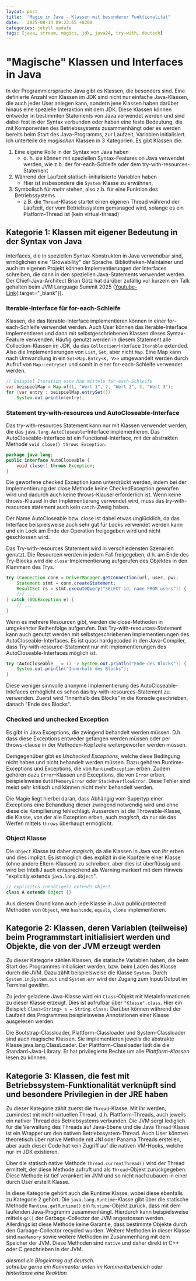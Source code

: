 ```yaml
---
layout: post
title:  "Magie in Java - Klassen mit besonderer Funktionalität"
date:   2025-08-14 09:23:65 +0200
categories: jekyll update
tags: [java, stream, magics, jdk, java24, try-with, deutsch]
---
```

# "Magische" Klassen und Interfaces in Java

In der Programmiersprache Java gibt es Klassen, die besonders sind. Eine definierte Anzahl von Klassen im JDK sind nicht nur einfache Java-Klassen, die auch jeder User anlegen kann, sondern jene Klassen haben darüber hinaus eine spezielle Interaktion mit dem JDK. Diese Klassen können entweder in bestimmten Statements von Java verwendet werden und sind dabei fest in der Syntax verbunden oder haben eine feste Bedeutung, die mit Komponenten des Betriebssystems zusammenhängt oder es werden bereits beim Start des Java-Programms, zur Laufzeit, Variablen initialisiert. Ich unterteile die _magischen_ Klassen in 3 Kategorien. Es gibt Klassen die:
1. Eine eigene Rolle in der Syntax von Java haben
    - d. h. sie können mit speziellen Syntax-Features on Java verwendet werden, wie z.b. der for-each-Schleife oder dem try-with-resources-Statement
2. Während der Laufzeit statisch-initialisierte Variablen haben
    - Hier ist insbesondere die `System`-Klasse zu erwähnen,
3. Symbolisch für _mehr_ stehen, also z.b. für eine Funktion des Betriebssystems.
    - z.B. die `Thread`-Klasse startet einen eigenen Thread während der Laufzeit, der vom Betriebssystem gemanaged wird, solange es ein Platform-Thread ist (kein virtual-thread)

## Kategorie 1: Klassen mit eigener Bedeutung in der Syntax von Java
Interfaces, die in speziellen Syntax-Konstrukten in Java verwendbar sind, ermöglichen eine "Growability" der Sprache. Bibliotheken-Maintainer und auch im eigenen Projekt können Implementierungen der Interfaces schreiben, die dann in den speziellen Java-Statements verwendet werden. Der Chief-Java-Architect Brian Götz hat darüber zufällig vor kurzem ein Talk gehalten beim JVM Language Summit 2025 ([Youtube-Link](https://www.youtube.com/watch?v=Gz7Or9C0TpM){:target="_blank"}). 

### Iterable-Interface für for-each-Schleife
Klassen, die das Iterable-Interface implementieren können in einer for-each-Schleife verwendet werden. Auch User können das Iterable-Interface implementieren und dann mit selbstgeschriebenen Klassen dieses Syntax-Feature verwenden.
Häufig genutzt werden in diesem Statement alle Collection-Klassen im JDK, da das `Collection`-Interface `Iterable` extended. Also die Implementierungen von `List`, `Set`, aber nicht `Map`. Eine Map kann nach Umwandlung in ein `Set<Map.Entry<K, V>>` umgewandelt werden durch Aufruf von `Map::entrySet` und somit in einer for-each-Schleife verwendet werden.
```java
// Beispiel Iteration eine Map mittels for-each-Schleife
var beispielMap = Map.of(1, "Wert 1", 2, "Wert 2", 3, "Wert 3");
for (var entry : beispielMap.entrySet())
    System.out.println(entry);
```


### Statement try-with-resources und AutoCloseable-Interface
Das try-with-resources Statement kann nur mit Klassen verwendet werden, die das `java.lang.AutoCloseable`-Interface implementieren. Das AutoCloseable-Interface ist ein Functional-Interface, mit der abstrakten Methode `void close() throws Exception`.
```java
package java.lang;
public interface AutoCloseable {
    void close() throws Exception;
} 
```
Die geworfene checked Exception kann unterdrückt werden, indem bei der Implementierung der close Methode keine CheckedException geworfen wird und dadurch auch keine throws-Klausel erforderlich ist. Wenn keine throws-Klausel in der Implementierung verwendet wird, muss das try-with-resources statement auch kein `catch`-Zweig haben.

Der Name AutoCloseable bzw. close ist dabei etwas unglücklich, da das Interface beispielsweise auch sehr gut für Locks verwendet werden kann und ein Lock am Ende der Operation freigegeben wird und nicht geschlossen wird.  
  
Das Try-with-resources Statement wird in verschiedensten Szenarien genutzt. Die Resourcen werden in jedem Fall freigegeben, d.h. am Ende des Try-Blocks wird die `close`-Implementierung aufgerufen des Objektes in den Klammern des Trys.
```java
try (Connection conn = DriverManager.getConnection(url, user, pw);
    Statement stmt = conn.createStatement;
    ResultSet rs = stmt.executeQuery("SELECT id, name FROM users")) {
    /// ...
} catch (SQLException e) {
    // ...
}
```
Wenn es mehrere Resourcen gibt, werden die close-Methoden in umgekehrter Reihenfolge aufgerufen. Das Try-with-resources-Statement kann auch genutzt werden mit selbstgeschriebenen Implementierungen des AutoCloseable-Interfaces. Es ist quasi hardgecoded in den Java-Compiler, dass Try-with-resource-Statement nur mit Implementierungen des AutoCloseable-Interfaces möglich ist.

```java
try (AutoCloseable _ = () -> System.out.println("Ende des Blocks")) {
    System.out.println("Innerhalb des Blocks");
}
```
Diese weniger sinnvolle anonyme Implementierung des AutoCloseable-Intefaces ermöglicht es schon das try-with-resources-Statement zu verwenden. Zuerst wird "Innerhalb des Blocks" in die Konsole geschrieben, danach "Ende des Blocks".


<!-- 
- try-with, autoclose implementierung
- iterable implementieren -> nutzung in for-each schleife
- Exception (checked/unchecked exceptions)
- Object-Klasse
- Literale (String (non-primitive Literal), byte, long, double, float, short, autoboxing)
- main methode (aber logisch..)

- thread klasse
- System klasse

-->
### Checked und unchecked Exception
Es gibt in Java Exceptions, die zwingend behandelt werden müssen. D.h. dass diese Exceptions entweder gefangen werden müssen oder per throws-clause in der Methoden-Kopfzeile weitergeworfen werden müssen.

Demgegenüber gibt es _Unchecked Exceptions_, welche diese Bedingung nicht haben und nicht behandelt werden müssen.
Dazu gehören Runtime-Exceptions und Exceptions, die von `RuntimeException` erben. Zudem gehören dazu `Error`-Klassen und Exceptions, die von `Error` erben, beispielsweise `OutOfMemoryError` oder `StackOverflowError`. Diese Fehler sind meist sehr kritisch und können nicht mehr behandelt werden.

Die Magie liegt hierbei daran, dass Abhängig vom Supertyp einer Exceptions eine Behandlung dieser zwingend notwendig wird und ohne diese die Kompilierung fehlschlägt. Ausserdem ist die Throwable-Klasse, die Klasse, von der alle Exception erben, auch _magisch_, da nur sie das Werfen mittels `throws` überhaupt ermöglicht.


### Object Klasse
Die `Object` Klasse ist daher _magisch_, da alle Klassen in Java von ihr erben und dies implizit. Es ist möglich dies explizit in die Kopfzeile einer Klasse (ohne andere Eltern-Klassen) zu schreiben, aber dies ist überflüssig und wird bei IntelliJ auch entsprechend als Warning markiert mit dem Hinweis "explicitly extends `java.lang.Object`".
```java
// explizites (unnötiges) extends Object
class A extends Object {}
```
Aus diesem Grund kann auch jede Klasse in Java public/protected Methoden von `Object`, wie `hashcode`, `equals`, `clone` implementieren.


## Kategorie 2: Klassen, deren Variablen (teilweise) beim Programmstart initialisiert werden und Objekte, die von der JVM erzeugt werden
Zu dieser Kategorie zählen Klassen, die statische Variablen haben, die beim Start des Programmes initialisiert werden, bzw. beim Laden des Klasse durch die JVM. Dazu zählt beispielsweise die Klasse 
`System`. Durch `System.in`,`System.out` und `System.err` wird der Zugang zum Input/Output im Terminal gewährt. 

Zu jeder geladene Java-Klasse wird ein `Class`-Objekt mit Metainformationen zu dieser Klasse erzeugt. Dies ist aufrufbar über `"Klasse".class`. Hier ein Beispiel: 
`Class<String> s = String.class;` Darüber können während der Laufzeit des Programmes beispielsweise Annotationen einer Klasse ausgelesen werden.

Die Bootstrap-Classloader, Plattform-Classloader und System-Classloader sind auch magische Klassen. Sie implementieren jeweils die abstrakte Klasse java.lang.ClassLoader.
Der Plattform-Classloader lädt die die Standard-Java-Library. Er hat privilegierte Rechte um alle _Plattform-Klassen_ lesen zu können.

## Kategorie 3: Klassen, die fest mit Betriebssystem-Funktionalität verknüpft sind und besondere Privilegien in der JRE haben

Zu dieser Kategorie zählt zuerst die `Thread`-Klasse. Mit ihr werden, zumindest mit nicht-virtuellen Thread, d.h. Plattform-Threads, auch jeweils ein nativer Thread des Betriebsystems verbunden. Die JVM sorgt lediglich für die Verwaltung des Threads auf Java-Ebene und die Java `Thread`-Klasse ist ein Wrapper um den nativen Betriebssystem-Thread. Auch User könnten theoretisch über native Methode mit JNI oder Panama Threads erstellen, aber auch dieser Code hat kein Zugriff auf die nativen VM-Hooks, welche nur im JDK existieren. 

Über die statisch native Methode `Thread.currentThread()` wird der Thread ermittelt, der diese Methode aufruft und als `Thread`-Objekt zurückgegeben. Diese Methode ist tief verankert im JVM und so nicht nachzubauen in einer durch User erstellt Klasse.

In diese Kategorie gehört auch die Runtime Klasse, wobei diese ebenfalls zu Kategorie 2 gehört. Die `java.lang.Runtime`-Klasse gibt über die statische Methode `Runtime.getRuntime()` ein `Runtime`-Objekt zurück, dass mit dem laufenden Java-Programm zusammenhängt. Hierdurch kann beispielsweise mittels `gc()` der Garbage-Collector der JVM angestossen werden. Allerdings ist diese Methode keine Garantie, dass bestimmte Objekte durch den Garbage-Collector recycled wurden. Weitere Methoden in dieser Klasse sind `maxMemory` sowie weitere Methoden im Zusammenhang mit dem Speicher der JVM. Diese Methoden sind `native` und daher direkt in C++ oder C geschrieben in der JVM.

_diesmal ein Blogeintrag auf deutsch._  
_schreibe gerne ein Kommentar unten im Kommentarbereich oder hinterlasse eine Reaktion_